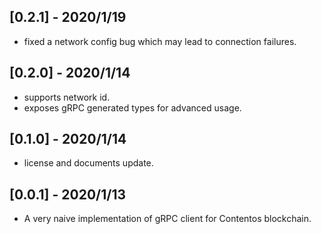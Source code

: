 ## [0.2.1] - 2020/1/19

- fixed a network config bug which may lead to connection failures.

## [0.2.0] - 2020/1/14

- supports network id.
- exposes gRPC generated types for advanced usage.

## [0.1.0] - 2020/1/14

- license and documents update.

## [0.0.1] - 2020/1/13

- A very naive implementation of gRPC client for Contentos blockchain.
